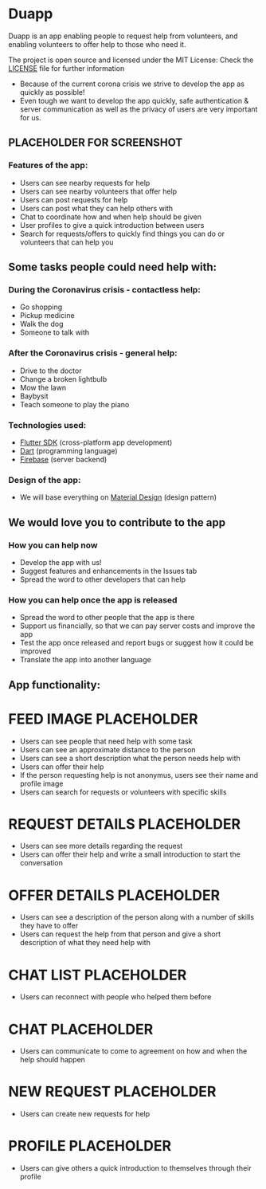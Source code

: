 # Duapp

Duapp is an app enabling people to request help from volunteers, and enabling volunteers to offer help to those who need it.

The project is open source and licensed under the MIT License:
Check the [LICENSE](LICENSE) file for further information

- Because of the current corona crisis we strive to develop the app as quickly as possible!
- Even tough we want to develop the app quickly, safe authentication & server communication as well as the privacy of users are very important for us.

## PLACEHOLDER FOR SCREENSHOT

### Features of the app:

- Users can see nearby requests for help
- Users can see nearby volunteers that offer help
- Users can post requests for help
- Users can post what they can help others with
- Chat to coordinate how and when help should be given
- User profiles to give a quick introduction between users
- Search for requests/offers to quickly find things you can do or volunteers that can help you

## Some tasks people could need help with:

### During the Coronavirus crisis - contactless help:

- Go shopping
- Pickup medicine
- Walk the dog
- Someone to talk with

### After the Coronavirus crisis - general help:

- Drive to the doctor
- Change a broken lightbulb
- Mow the lawn
- Baybysit
- Teach someone to play the piano

### Technologies used:

- [Flutter SDK](https://flutter.dev/) (cross-platform app development)
- [Dart](https://dart.dev/) (programming language)
- [Firebase](https://firebase.google.com/) (server backend)

### Design of the app:

- We will base everything on [Material Design](https://material.io/design/) (design pattern)

## We would love you to contribute to the app

### How you can help now

- Develop the app with us!
- Suggest features and enhancements in the Issues tab
- Spread the word to other developers that can help

### How you can help once the app is released

- Spread the word to other people that the app is there
- Support us financially, so that we can pay server costs and improve the app
- Test the app once released and report bugs or suggest how it could be improved
- Translate the app into another language

## App functionality:

# FEED IMAGE PLACEHOLDER

- Users can see people that need help with some task
- Users can see an approximate distance to the person
- Users can see a short description what the person needs help with
- Users can offer their help
- If the person requesting help is not anonymus, users see their name and profile image
- Users can search for requests or volunteers with specific skills

# REQUEST DETAILS PLACEHOLDER

- Users can see more details regarding the request
- Users can offer their help and write a small introduction to start the conversation

# OFFER DETAILS PLACEHOLDER

- Users can see a description of the person along with a number of skills they have to offer
- Users can request the help from that person and give a short description of what they need help with

# CHAT LIST PLACEHOLDER

- Users can reconnect with people who helped them before

# CHAT PLACEHOLDER

- Users can communicate to come to agreement on how and when the help should happen

# NEW REQUEST PLACEHOLDER

- Users can create new requests for help

# PROFILE PLACEHOLDER

- Users can give others a quick introduction to themselves through their profile
